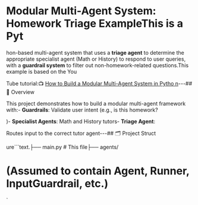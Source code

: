 # Modular Multi-Agent System: Homework Triage ExampleThis is a Pyt

hon-based multi-agent system that uses a **triage agent** to determine the appropriate specialist agent (Math or History) to respond to user queries, with a **guardrail system** to filter out non-homework-related questions.This example is based on the You

Tube tutorial:📺 [How to Build a Modular Multi-Agent System in Pytho
n](https://www.youtube.com/watch?v=jZe2Jd9p54Y)---## 🧠 Overview

This project demonstrates how to build a modular multi-agent framework
with:- **Guardrails**: Validate user intent (e.g., is this homework?

)- **Specialist Agents**: Math and History tutors- **Triage Agent**:

Routes input to the correct tutor agent---## 🗂️ Project Struct

ure```text.├── main.py # This file├── agents/

# (Assumed to contain Agent, Runner, InputGuardrail, etc.)

`

